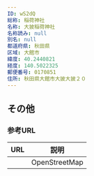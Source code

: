 ```yaml
---
ID: wS2dQ
総称: 稲荷神社
名称: 大披稲荷神社
名称読み: null
別名: null
都道府県: 秋田県
区域: 大館市
緯度: 40.2440821
経度: 140.5022325
郵便番号: 0170851
住所: 秋田県大館市大披大披２０
---
```


## その他

### 参考URL

| URL | 説明          |
| --- | ------------- |
|     | OpenStreetMap |
